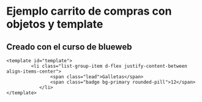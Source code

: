 # Ejemplo carrito de compras con objetos y template

## Creado con el curso de blueweb

```
<template id="template">
         <li class="list-group-item d-flex justify-content-between align-items-center">
                <span class="lead">Galletas</span>
                <span class="badge bg-primary rounded-pill">12</span>
            </li>
</template>
```


